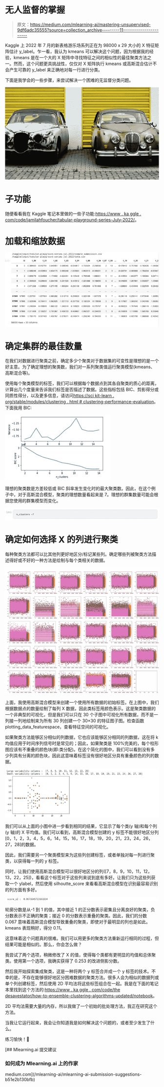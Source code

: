 # 无人监督的掌握

> 原文：<https://medium.com/mlearning-ai/mastering-unsupervised-9df6adc35555?source=collection_archive---------11----------------------->

Kaggle 上 2022 年 7 月的新表格游乐场系列正在为 98000 x 29 大小的 X 特征矩阵估计 y_label。乍一看，我认为 kmeans 可以解决这个问题，因为根据我的经验，kmeans 是在一个大的 X 矩阵中寻找特征之间的相似性的最佳聚类方法之一。然而，这个问题更具挑战性，仅仅对 X 矩阵执行 kmeans 或高斯混合估计不会产生可靠的 y_label 来正确地对每一行进行分类。

下面是我学会的一些步骤，来尝试解决一个困难的无监督分类问题。

![](img/f9e11305ac03304ca667aa184dc07722.png)

# 子功能

随便看看我在 Kaggle 笔记本里做的一些子功能:[https://www . ka ggle . com/code/jamilahfoucher/tabular-playground-series-July-2022/](https://www.kaggle.com/code/jamilahfoucher/tabular-playground-series-july-2022/edit/run/100273114)。

# 加载和缩放数据

![](img/cf17cfb05ef9d6b7ddebd6ac84a470e3.png)

# 确定集群的最佳数量

在我们对数据进行聚类之前，确定多少个聚类对于数据集的可变性是理想的是一个好主意。为了确定理想的聚类数，我们对一系列聚类值运行聚类模型(kmeans、高斯混合等)。

使用每个聚类模型的标签，我们可以根据每个数据点到其各自聚类的质心的距离，计算出几个度量来告诉我们标签是否描述了数据。这些指标包括 BIC、剪影得分或同质性得分，以及更多信息，请访问[https://sci kit-learn . org/stable/modules/clustering . html # clustering-performance-evaluation](https://scikit-learn.org/stable/modules/clustering.html#clustering-performance-evaluation)。下面我用 BIC:

![](img/b9be913e8ed9c57923150208e8f8673e.png)

理想的聚类数是方差较低或 BIC 斜率发生变化时的最大聚类数。因此，在这个例子中，对于高斯混合模型，聚类的理想数量看起来是 7。理想的群集数量可能会根据您使用的群集模型而变化。

![](img/f8f023940f83b7aac48c6782483b759f.png)

# 确定如何选择 X 的列进行聚类

每种聚类方法都可以比其他列更好地区分/标记某些列。确定哪些列被聚类方法描述得好或不好的一种方法是绘制与每个类相关的数据。

![](img/14ddfa22203e28dd376e56f3918d4fcf.png)

上面，我使用高斯混合模型来创建一个使用所有数据的初始标签。在上图中，我们根据数据点的数量绘制了每列 X 数据，因此类标签用颜色表示。这是聚类数据的一个非典型的可视化，但是我们可以只在 30 个子图中可视化所有数据，而不是一列接一列地绘制来为所有 30 列创建一个 30×30 的特征图子图。检查函数 plotting_data_featurespace，查看特征空间的可视化。

如果聚类方法能够区分相似的列数据，它也应该能够区分相同的列数据，这在将 k 均值应用于时间序列信号时是常见的；因此，如果聚类是 100%完美的，每个柱形图应该有不重叠的颜色块(即:类分配)。在这个简化的图中，我们可以看到没有多少列具有分离的颜色块，因此这意味着标签没有很好地区分具有重叠颜色的列的数据。

![](img/eec16b5c1008a4960d290091ad9d35bd.png)

我们可以从上面的小图中进一步看到相同的结果，它显示了每个类(y 轴)和每个列(y 轴)的 X 平均值。我们可以看到，高斯混合模型创建的 y 标签不能很好地区分列[0，1，2，3，4，5，6，14，15，16，17，18，19，20，21，23，24，26，27，28]的数据。

因此，我们需要另一个聚类模型来为这些列创建标签，或者单独对每一列进行聚类，以获得每一列的 y 标签。

同时，让我们使用高斯混合模型可以很好地区分的列([7，8，9，10，11，12，13，22，25])，看看这个标签对于这些列来说到底有多好。让我们只为这些列获取一个 ylabel，然后使用 silhoutte_score 来看看高斯混合模型在识别最容易识别的列方面有多好。

![](img/9a8fdd421a70483ccfd133d845ffa074.png)

轮廓分数是从-1 到 1 的值，其中接近 1 的正分数表示密集且分离良好的聚类，负分数表示不正确的聚类；接近 0 的分数表示重叠的聚类。因此，我们的分数 0.067 意味着高斯混合模型导致重叠的聚类，即使对于最明显的列也是如此。kmeans 表现稍好，得分 0.11。

这意味着这个问题真的很难。我们可以用更多的聚类方法重新运行相同的过程，但结果可能是相似的。那么，你会怎么做？

我尝试了两个选项，稍微修改了 X 的值，使得每个类都有更明显的均值和总体聚类。使用第一个选项，我确实获得了 0.253 的改进侧影分数。

然后我开始探索集成聚类，这是一种将两个 y 标签合并成一个 y 标签的技术。不幸的是，不存在能够很好地区分困难数据的聚类方法。很多人会为相似的数据列或单个列创建标签，然后使用 2D 平均法将这些标签组合在一起。我是在下面的笔记本里找到这个方法的:[https://www . ka ggle . com/code/the desavestator/how-to-ensemble-clustering-algorithms-updated/notebook](https://www.kaggle.com/code/thedevastator/how-to-ensemble-clustering-algorithms-updated/notebook)。

2D 平均法需要大量的内存，所以我做了一个初始的批处理方法，我正在研究这个方法。

当我让它运行起来，我会让你知道我是如何解决这个问题的，或者至少发生了什么。

练习愉快！👋

[](/mlearning-ai/mlearning-ai-submission-suggestions-b51e2b130bfb) [## Mlearning.ai 提交建议

### 如何成为 Mlearning.ai 上的作家

medium.com](/mlearning-ai/mlearning-ai-submission-suggestions-b51e2b130bfb)